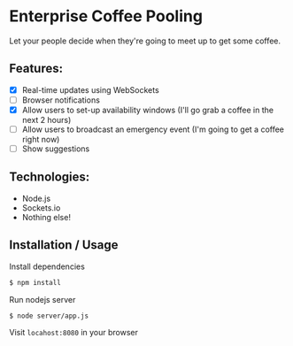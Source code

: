 # Enterprise Coffee Pooling

Let your people decide when they're going to meet up to get some coffee.

## Features:
- [x] Real-time updates using WebSockets
- [ ] Browser notifications
- [x] Allow users to set-up availability windows (I'll go grab a coffee in the next 2 hours)
- [ ] Allow users to broadcast an emergency event (I'm going to get a coffee right now)
- [ ] Show suggestions

## Technologies:
- Node.js
- Sockets.io
- Nothing else!

## Installation / Usage
Install dependencies
```bash
$ npm install
```
Run nodejs server
```bash
$ node server/app.js
```
Visit `locahost:8080` in your browser
